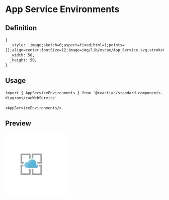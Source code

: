 # App Service Environments

## Definition

```
{
  _style: 'image;sketch=0;aspect=fixed;html=1;points=[];align=center;fontSize=12;image=img/lib/mscae/App_Service.svg;strokeColor=none;',
  _width: 50,
  _height: 50,
}
```

## Usage

```
import { AppServiceEnvironments } from '@reactiac/standard-components-diagrams/caeWebService'

<AppServiceEnvironments/>
```

## Preview

<img src="./app-service-environments.png" width="200"/>
